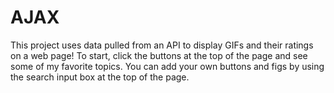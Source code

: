 # AJAX
This project uses data pulled from an API to display GIFs and their ratings on a web page!
To start, click the buttons at the top of the page and see some of my favorite topics.
You can add your own buttons and figs by using the search input box at the top of the page. 
